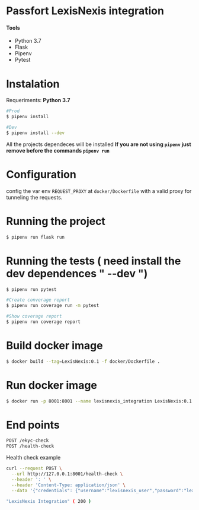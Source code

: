 # Passfort LexisNexis integration

#### Tools
 - Python 3.7
 - Flask
 - Pipenv
 - Pytest
 
# Instalation

Requeriments: **Python 3.7**

```sh
#Prod
$ pipenv install

#Dev
$ pipenv install --dev
```
All the projects dependeces will be installed
**If you are not using `pipenv` just remove before the commands `pipenv run`**

# Configuration
config the var env `REQUEST_PROXY` at `docker/Dockerfile` with a valid proxy for tunneling the requests.

# Running the project
```sh
$ pipenv run flask run
```
# Running the tests ( need install the dev dependences " --dev ")

```sh
$ pipenv run pytest

#Create converage report
$ pipenv run coverage run -m pytest

#Show coverage report
$ pipenv run coverage report
```
# Build docker image
```sh
$ docker build --tag=LexisNexis:0.1 -f docker/Dockerfile .
```
# Run docker image
```sh
$ docker run -p 8001:8001 --name lexisnexis_integration LexisNexis:0.1
```
# End points
```sh
POST /ekyc-check
POST /health-check
```
Health check example
```sh
curl --request POST \
  --url http://127.0.0.1:8001/health-check \
  --header ': ' \
  --header 'Content-Type: application/json' \
  --data '{"credentials": {"username":"lexisnexis_user","password":"lexisnexis_pass", "url":"https://..."}}'

"LexisNexis Integration" ( 200 )
  ```